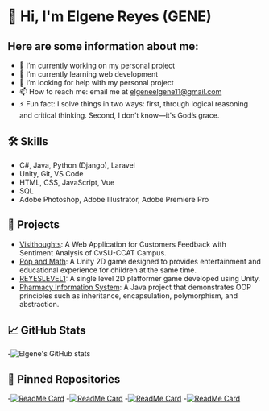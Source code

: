 # 👋 Hi, I'm Elgene Reyes (GENE)

## Here are some information about me:
  - 🔭 I’m currently working on my personal project
  - 🌱 I’m currently learning web development
  - 🤔 I’m looking for help with my personal project
  - 📫 How to reach me: email me at elgeneelgene11@gmail.com
  - ⚡ Fun fact: I solve things in two ways: first, through logical reasoning and critical thinking. Second, I don’t know—it's God’s grace.

## 🛠️ Skills
  - C#, Java, Python (Django), Laravel
  - Unity, Git, VS Code
  - HTML, CSS, JavaScript, Vue
  - SQL
  - Adobe Photoshop, Adobe Illustrator, Adobe Premiere Pro

## 📂 Projects
  - [Visithoughts](https://github.com/elgene1515/Visithoughts): A Web Application for Customers Feedback with Sentiment Analysis of CvSU-CCAT Campus.
  - [Pop and Math](https://github.com/elgene1515/POPandMATCH): A Unity 2D game designed to provides entertainment and educational experience for children at the same time.
  - [REYESLEVEL1](https://github.com/elgene1515/GameDevWithUnity-REYESLEVEL1): A single level 2D platformer game developed using Unity.
  - [Pharmacy Information System](https://github.com/elgene1515/Pharmacy-Information-System): A Java project that demonstrates OOP principles such as inheritance, encapsulation, polymorphism, and abstraction.
  
    
## 📈 GitHub Stats
  -![Elgene's GitHub stats](https://github-readme-stats.vercel.app/api?username=elgene1515&show_icons=true&theme=radical)

## 📌 Pinned Repositories
  -[![ReadMe Card](https://github-readme-stats.vercel.app/api/pin/?username=elgene1515&repo=Visithoughts)](https://github.com/elgene1515/Visithoughts)
  -[![ReadMe Card](https://github-readme-stats.vercel.app/api/pin/?username=elgene1515&repo=POPandMATCH)](https://github.com/elgene1515/POPandMATCH)
  -[![ReadMe Card](https://github-readme-stats.vercel.app/api/pin/?username=elgene1515&repo=REYESLEVEL1)](https://github.com/elgene1515/REYESLEVEL1.git)
  -[![ReadMe Card](https://github-readme-stats.vercel.app/api/pin/?username=elgene1515&repo=Pharmacy-Information-System)](https://github.com/elgene1515/Pharmacy-Information-System)
